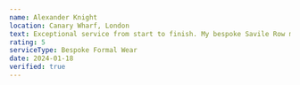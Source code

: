 ```yaml
---
name: Alexander Knight
location: Canary Wharf, London
text: Exceptional service from start to finish. My bespoke Savile Row morning suit needed expert care after our countryside wedding. The attention to detail was remarkable - every button, every stitch was treated with precision. The complimentary collection and delivery service is a wonderful touch.
rating: 5
serviceType: Bespoke Formal Wear
date: 2024-01-18
verified: true
---
```

